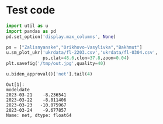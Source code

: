 # Test code

```python
import util as u
import pandas as pd
pd.set_option('display.max_columns', None)
```









```python
ps = ["Zalisnyanske","Orikhovo-Vasylivka","Bakhmut"]
u.sm_plot_ukr('ukrdata/fl-2203.csv','ukrdata/fl-0304.csv',
              ps,clat=48.6,clon=37.8,zoom=0.04)
plt.savefig('/tmp/out.jpg',quality=40)
```

















```python
u.biden_approval()['net'].tail(4)
```

```text
Out[1]: 
modeldate
2023-03-21    -8.236541
2023-03-22    -8.811406
2023-03-23   -10.075967
2023-03-24    -9.677857
Name: net, dtype: float64
```

